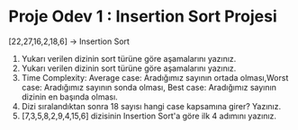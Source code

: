 # Proje Odev 1 : Insertion Sort Projesi
[22,27,16,2,18,6] -> Insertion Sort

1. Yukarı verilen dizinin sort türüne göre aşamalarını yazınız.
2. Yukarı verilen dizinin sort türüne göre aşamalarını yazınız.
3. Time Complexity: Average case: Aradığımız sayının ortada olması,Worst case: Aradığımız sayının sonda olması, Best case: Aradığımız sayının dizinin en başında olması.
4. Dizi sıralandıktan sonra 18 sayısı hangi case kapsamına girer? Yazınız.
5. [7,3,5,8,2,9,4,15,6] dizisinin Insertion Sort'a göre ilk 4 adımını yazınız.
